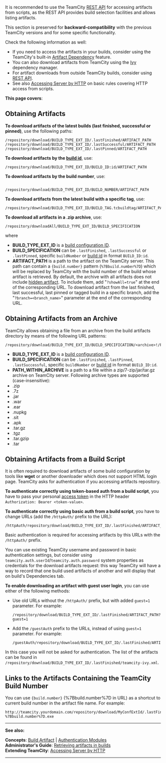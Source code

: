 [//]: # (title: Patterns For Accessing Build Artifacts)
[//]: # (auxiliary-id: Patterns For Accessing Build Artifacts)


<warning>

It is recommended to use the TeamCity [REST API](rest-api.md#Build+Artifacts) for accessing artifacts from scripts, as the REST API provides build selection facilities and allows listing artifacts.
</warning>

This section is preserved for __backward\-compatibility__ with the previous TeamCity versions and for some specific functionality.

 

Check the following information as well:
* If you need to access the artifacts in your builds, consider using the TeamCity's built\-in [Artifact Dependency](dependent-build.md#Artifact+Dependency) feature. 
* You can also download artifacts from TeamCity using the [Ivy](artifact-dependencies.md#Configuring+Artifact+Dependencies+Using+Ant+Build+Script) dependency manager. 
* For artifact downloads from outside TeamCity builds, consider using [REST API](rest-api.md).
* See also [Accessing Server by HTTP](accessing-server-by-http.md) on basic rules covering HTTP access from scripts.



__This page covers__:

<tag-list of="chapter" mode="tree" depth="4"/>


## Obtaining Artifacts

__To download artifacts of the latest builds (last finished, successful or pinned)__, use the following paths:


```Shell
/repository/download/BUILD_TYPE_EXT_ID/.lastFinished/ARTIFACT_PATH
/repository/download/BUILD_TYPE_EXT_ID/.lastSuccessful/ARTIFACT_PATH
/repository/download/BUILD_TYPE_EXT_ID/.lastPinned/ARTIFACT_PATH

```



__To download artifacts by the [build id](working-with-build-results.md#Internal+Build+ID)__, use:


```Shell
/repository/download/BUILD_TYPE_EXT_ID/BUILD_ID:id/ARTIFACT_PATH

```



__To download artifacts by the build number__, use:


```Shell

/repository/download/BUILD_TYPE_EXT_ID/BUILD_NUMBER/ARTIFACT_PATH

```



__To download artifacts from the latest build with a specific tag__, use:


```Shell
/repository/download/BUILD_TYPE_EXT_ID/BUILD_TAG.tcbuildtag/ARTIFACT_PATH

```



__To download all artifacts in a .zip archive__, use:


```Shell
/repository/downloadAll/BUILD_TYPE_EXT_ID/BUILD_SPECIFICATION

```



where
* __BUILD\_TYPE\_EXT\_ID__ is a [build configuration ID](configuring-general-settings.md).
* __BUILD\_SPECIFICATION__ can be `.lastFinished`, `.lastSuccessful` or `.lastPinned`, specific `buildNumber` or [build id](working-with-build-results.md#Internal+Build+ID) in format `BUILD_ID:id`.
* __ARTIFACT\_PATH__ is a path to the artifact on the TeamCity server. This path can contain a `{build.number}` pattern (`%7Bbuild.number%7D`) which will be replaced by TeamCity with the build number of the build whose artifact is retrieved. By default, the archive with all artifacts does not include [hidden artifact](build-artifact.md#Hidden+Artifacts). To include them, add "`?showAll=true`" at the end of the corresponding URL.
To download artifact from the last finished, last successful, last pinned or tagged build in a specific branch, add the "`?branch=<branch_name>`" parameter at the end of the corresponding URL.

## Obtaining Artifacts from an Archive

TeamCity allows obtaining a file from an archive from the build artifacts directory by means of the following URL patterns:


```Shell
/repository/download/BUILD_TYPE_EXT_ID/BUILD_SPECIFICATION/<archive>!/PATH_WITHIN_ARCHIVE

```


* __BUILD\_TYPE\_EXT\_ID__ is a [build configuration ID](configuring-general-settings.md).
* __BUILD\_SPECIFICATION__ can be `.lastFinished`, `.lastPinned`, `.lastSuccessful`, specific `buildNumber` or [build id](working-with-build-results.md#Internal+Build+ID) in format `BUILD_ID:id`.
* __PATH\_WITHIN\_ARCHIVE__ is a path to a file within a zip/7\-zip/jar/tar.gz archive on TeamCity server.
 Following archive types are supported (case\-insensitive):
* .zip
* .7z
* .jar
* .war
* .ear
* .nupkg
* .sit
* .apk
* .tar.gz
* .tgz
* .tar.gzip
* .tar



[//]: # (Internal note. Do not delete. "Patterns For Accessing Build Artifactsd243e253.txt")    




## Obtaining Artifacts from a Build Script

It is often required to download artifacts of some build configuration by tools like __wget__ or another downloader which does not support HTML login page. TeamCity asks for authentication if you accessing artifacts repository.

__To authenticate correctly using token-based auth from a build script__, you have to pass your personal [access token](managing-your-user-account.md#Managing+Access+Tokens) in the HTTP header `Authorization: Bearer <token-value>`.

__To authenticate correctly using basic auth from a build script__, you have to change URLs (add the `/httpAuth/` prefix to the URL):


```Shell
/httpAuth/repository/download/BUILD_TYPE_EXT_ID/.lastFinished/ARTIFACT_PATH

```



Basic authentication is required for accessing artifacts by this URLs with the `/httpAuth/` prefix.

You can use existing TeamCity username and password in basic authentication settings, but consider using `teamcity.auth.userId`/`teamcity.auth.password` system properties as credentials for the download artifacts request: this way TeamCity will have a way to record that one build used artifacts of another and will display that on build's Dependencies tab.

__To enable downloading an artifact with guest user login__, you can use either of the following methods:

*  Use old URLs without the `/httpAuth/` prefix, but with added `guest=1` parameter. For example:


    ```Shell
    /repository/download/BUILD_TYPE_EXT_ID/.lastFinished/ARTIFACT_PATH?guest=1

    ```



* Add the `/guestAuth` prefix to the URLs, instead of using `guest=1` parameter. For example:


    ```Shell
    /guestAuth/repository/download/BUILD_TYPE_EXT_ID/.lastFinished/ARTIFACT_PATH

    ```



In this case you will not be asked for authentication. The list of the artifacts can be found in `/repository/download/BUILD_TYPE_EXT_ID/.lastFinished/teamcity-ivy.xml`.

## Links to the Artifacts Containing the TeamCity Build Number

You can use `{build.number}` (%7Bbuild.number%7D in URL) as a shortcut to current build number in the artifact file name. For example:


```Shell
http://teamcity.yourdomain.com/repository/download/MyConfExtId/.lastFinished/TeamCity-%7Bbuild.number%7D.exe

```

[//]: # (Internal note. Do not delete. "Patterns For Accessing Build Artifactsd243e349.txt")    

 __  __

__See also:__

__Concepts__: [Build Artifact](build-artifact.md) | [Authentication Modules](authentication-modules.md)  
__Administrator's Guide__: [Retrieving artifacts in builds](configuring-dependencies.md)  
__Extending TeamCity__: [Accessing Server by HTTP](accessing-server-by-http.md)

__ __